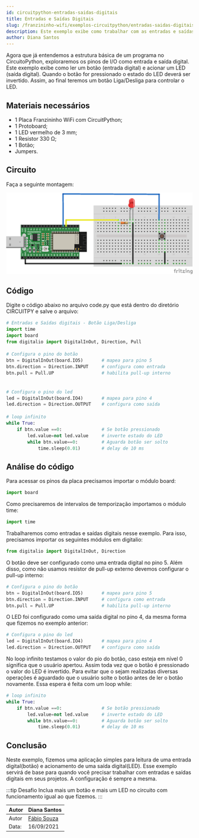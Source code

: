 ```yaml
---
id: circuitpython-entradas-saidas-digitais
title: Entradas e Saídas Digitais
slug: /franzininho-wifi/exemplos-circuitpython/entradas-saidas-digitais
description: Este exemplo exibe como trabalhar com as entradas e saídas digitais na Franzininho WiFi
author: Diana Santos
---
```


Agora que já entendemos a estrutura básica de um programa no CircuitoPython, exploraremos os pinos de I/O como entrada e saída digital. Este exemplo exibe como ler um botão (entrada digital) e acionar um LED (saída digital). Quando o botão for pressionado o estado do LED deverá ser invertido. Assim, ao final teremos um botão Liga/Desliga para controlar o LED.

## Materiais necessários

- 1 Placa Franzininho WiFi com CircuitPython;
- 1 Protoboard;
- 1 LED vermelho de 3 mm;
- 1 Resistor 330 Ω;
- 1 Botão;
- Jumpers.


## Circuito

Faça a seguinte montagem:


![Circuito Entrada e Saida digital](img/entradas-saidas-digitais/00-circuito.png)

## Código

Digite o código abaixo no arquivo code.py que está dentro do diretório CIRCUITPY e salve o arquivo:

```python
# Entradas e Saídas digitais - Botão Liga/Desliga
import time
import board
from digitalio import DigitalInOut, Direction, Pull

# Configura o pino do botão
btn = DigitalInOut(board.IO5)      	# mapea para pino 5 
btn.direction = Direction.INPUT  	# configura como entrada
btn.pull = Pull.UP                  # habilita pull-up interno


# Configura o pino do led
led = DigitalInOut(board.IO4)       # mapea para pino 4 
led.direction = Direction.OUTPUT   	# configura como saída

# loop infinito
while True:
	if btn.value ==0:			   	# Se botão pressionado                
		led.value=not led.value		# inverte estado do LED
		while btn.value==0:			# Aguarda botão ser solto
			time.sleep(0.01)		# delay de 10 ms
```

## Análise do código

Para acessar os pinos da placa precisamos importar o módulo board:
```python
import board
```

Como precisaremos de intervalos de temporização importamos o módulo time:
```python
import time
```

Trabalharemos como entradas e saídas digitais nesse exemplo. Para isso, precisamos importar os seguintes módulos em digitalio:
```python
from digitalio import DigitalInOut, Direction
```

O botão deve ser configurado como uma entrada digital no pino 5. Além disso, como não usamos resistor de pull-up externo devemos configurar o pull-up interno:
```python
# Configura o pino do botão
btn = DigitalInOut(board.IO5)      	# mapea para pino 5 
btn.direction = Direction.INPUT  	# configura como entrada
btn.pull = Pull.UP                  # habilita pull-up interno
```

O LED foi configurado como uma saída digital no pino 4, da mesma forma que fizemos no exemplo anterior:
```python
# Configura o pino do led
led = DigitalInOut(board.IO4)       # mapea para pino 4 
led.direction = Direction.OUTPUT   	# configura como saída
```

No loop infinito testamos o valor do pio do botão, caso esteja em nível 0 significa que o usuário apertou. Assim toda vez que o botão é pressionado o valor do LED é invertido. Para evitar que o sejam realizadas diversas operações é aguardado que o usuário solte o botão antes de ler o botão novamente. Essa espera é feita com um loop 
while:

```python
# loop infinito
while True:
	if btn.value ==0:			   	# Se botão pressionado                
		led.value=not led.value		# inverte estado do LED
		while btn.value==0:			# Aguarda botão ser solto
			time.sleep(0.01)		# delay de 10 ms
```

## Conclusão

Neste exemplo, fizemos uma aplicação simples para leitura de uma entrada digital(botão) e acionamento de uma saída digital(LED). Esse exemplo servirá de base para quando você precisar trabalhar com entradas e saídas digitais em seus projetos. A configuração é sempre a mesma.

:::tip Desafio
Inclua mais um botão e mais um LED no circuito com funcionamento igual ao que fizemos.
:::

| Autor | Diana Santos |
|-------|--------------|
| Autor | [Fábio Souza](https://github.com/FBSeletronica) |
| Data: | 16/09/2021    |
